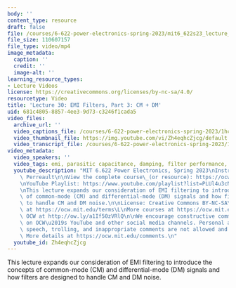 ```yaml
---
body: ''
content_type: resource
draft: false
file: /courses/6-622-power-electronics-spring-2023/mit6_622s23_lecture_30_360p_16_9.mp4
file_size: 110607157
file_type: video/mp4
image_metadata:
  caption: ''
  credit: ''
  image-alt: ''
learning_resource_types:
- Lecture Videos
license: https://creativecommons.org/licenses/by-nc-sa/4.0/
resourcetype: Video
title: 'Lecture 30: EMI Filters, Part 3: CM + DM'
uid: 681c4805-8857-4ee3-9d73-c3246f1cada5
video_files:
  archive_url: ''
  video_captions_file: /courses/6-622-power-electronics-spring-2023/1hcw4UlUAkt-0-hmuPKO7I89WRQf323bd_transcript.webvtt
  video_thumbnail_file: https://img.youtube.com/vi/Zh4eqhcZjcg/default.jpg
  video_transcript_file: /courses/6-622-power-electronics-spring-2023/1hcw4UlUAkt-0-hmuPKO7I89WRQf323bd_transcript.pdf
video_metadata:
  video_speakers: ''
  video_tags: emi, parasitic capacitance, damping, filter performance, 6-622-power-electronics-spring-2023
  youtube_description: "MIT 6.622 Power Electronics, Spring 2023\nInstructor: David\
    \ Perreault\n\nView the complete course\_(or resource): https://ocw.mit.edu/courses/6-622-power-electronics-spring-2023/\L\
    \nYouTube Playlist: https://www.youtube.com/playlist?list=PLUl4u3cNGP62UTc77mJoubhDELSC8lfR0\n\
    \nThis lecture expands our consideration of EMI filtering to introduce the concepts\
    \ of common-mode (CM) and differential-mode (DM) signals and how filters are designed\
    \ to handle CM and DM noise.\n\nLicense: Creative Commons BY-NC-SA\L\nMore information\
    \ at https://ocw.mit.edu/terms\L\nMore courses at https://ocw.mit.edu\n\nSupport\
    \ OCW at http://ow.ly/a1If50zVRlQ\n\nWe encourage constructive comments and discussion\
    \ on OCW\u2019s YouTube and other social media channels. Personal attacks, hate\
    \ speech, trolling, and inappropriate comments are not allowed and may be removed.\
    \ More details at https://ocw.mit.edu/comments.\n"
  youtube_id: Zh4eqhcZjcg
---
```

This lecture expands our consideration of EMI filtering to introduce the concepts of common-mode (CM) and differential-mode (DM) signals and how filters are designed to handle CM and DM noise.
